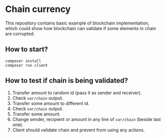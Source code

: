 # Chain currency

This repository contains basic example of blockchain implementation, which could show how blockchain can validate 
if some elements in chain are corrupted. 

## How to start?

```
composer install
composer run client
```

## How to test if chain is being validated?

1. Transfer amount to random id (pass it as sender and receiver).
2. Check ``var/chain`` output.
3. Transfer some amount to different id.
4. Check ``var/chain`` output.
5. Transfer some amount.
6. Change sender, recipient or amount in any line of ``var/chain`` (beside last one).
7. Client should validate chain and prevent from using any actions.